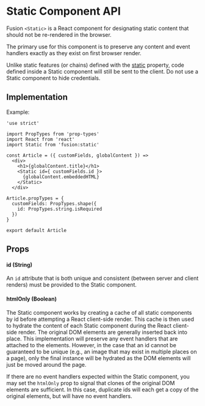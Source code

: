 Static Component API
====================

Fusion `<Static>` is a React component for designating static content that should not be re-rendered in the browser.

The primary use for this component is to preserve any content and event handlers exactly as they exist on first browser render.

Unlike static features (or chains) defined with the [static](./api-feature.md) property, code defined inside a Static component will still be sent to the client. Do not use a Static component to hide credentials.

Implementation
--------------

Example:

    'use strict'
    
    import PropTypes from 'prop-types'
    import React from 'react'
    import Static from 'fusion:static'
    
    const Article = ({ customFields, globalContent }) =>
      <div>
        <h1>{globalContent.title}</h1>
        <Static id={ customFields.id }>
          {globalContent.embeddedHTML}
        </Static>
      </div>
    
    Article.propTypes = {
      customFields: PropTypes.shape({
        id: PropTypes.string.isRequired
      })
    }
    
    export default Article
    

Props
-----

#### id (String)

An `id` attribute that is both unique and consistent (between server and client renders) must be provided to the Static component.

#### htmlOnly (Boolean)

The Static component works by creating a cache of all static components by id before attempting a React client-side render. This cache is then used to hydrate the content of each Static component during the React client-side render. The original DOM elements are generally inserted back into place. This implementation will preserve any event handlers that are attached to the elements. However, in the case that an id cannot be guaranteed to be unique (e.g., an image that may exist in multiple places on a page), only the final instance will be hydrated as the DOM elements will just be moved around the page.

If there are no event handlers expected within the Static component, you may set the `htmlOnly` prop to signal that clones of the original DOM elements are sufficient. In this case, duplicate ids will each get a copy of the original elements, but will have no event handlers.